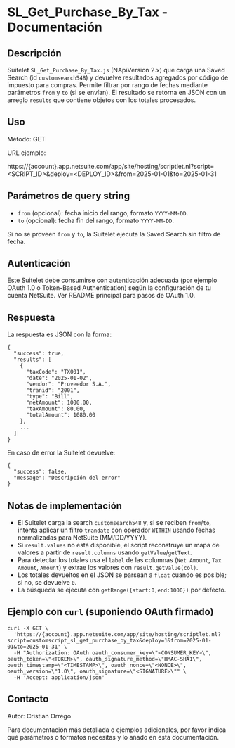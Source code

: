 # SL_Get_Purchase_By_Tax - Documentación

Descripción
-----------
Suitelet `SL_Get_Purchase_By_Tax.js` (NApiVersion 2.x) que carga una Saved Search (id `customsearch548`) y devuelve resultados agregados por código de impuesto para compras. Permite filtrar por rango de fechas mediante parámetros `from` y `to` (si se envían). El resultado se retorna en JSON con un arreglo `results` que contiene objetos con los totales procesados.

Uso
---
Método: GET

URL ejemplo:

https://{account}.app.netsuite.com/app/site/hosting/scriptlet.nl?script=<SCRIPT_ID>&deploy=<DEPLOY_ID>&from=2025-01-01&to=2025-01-31

Parámetros de query string
--------------------------
- `from` (opcional): fecha inicio del rango, formato `YYYY-MM-DD`.
- `to` (opcional): fecha fin del rango, formato `YYYY-MM-DD`.

Si no se proveen `from` y `to`, la Suitelet ejecuta la Saved Search sin filtro de fecha.

Autenticación
-------------
Este Suitelet debe consumirse con autenticación adecuada (por ejemplo OAuth 1.0 o Token-Based Authentication) según la configuración de tu cuenta NetSuite. Ver README principal para pasos de OAuth 1.0.

Respuesta
---------
La respuesta es JSON con la forma:

```
{
  "success": true,
  "results": [
    {
      "taxCode": "TX001",
      "date": "2025-01-02",
      "vendor": "Proveedor S.A.",
      "tranid": "2001",
      "type": "Bill",
      "netAmount": 1000.00,
      "taxAmount": 80.00,
      "totalAmount": 1080.00
    },
    ...
  ]
}
```

En caso de error la Suitelet devuelve:

```
{
  "success": false,
  "message": "Descripción del error"
}
```

Notas de implementación
-----------------------
- El Suitelet carga la search `customsearch548` y, si se reciben `from`/`to`, intenta aplicar un filtro `trandate` con operador `WITHIN` usando fechas normalizadas para NetSuite (MM/DD/YYYY).
- Si `result.values` no está disponible, el script reconstruye un mapa de valores a partir de `result.columns` usando `getValue`/`getText`.
- Para detectar los totales usa el `label` de las columnas (`Net Amount`, `Tax Amount`, `Amount`) y extrae los valores con `result.getValue(col)`.
- Los totales devueltos en el JSON se parsean a `float` cuando es posible; si no, se devuelve `0`.
- La búsqueda se ejecuta con `getRange({start:0,end:1000})` por defecto.

Ejemplo con `curl` (suponiendo OAuth firmado)
--------------------------------------------
```
curl -X GET \
  'https://{account}.app.netsuite.com/app/site/hosting/scriptlet.nl?script=customscript_sl_get_purchase_by_tax&deploy=1&from=2025-01-01&to=2025-01-31' \
  -H "Authorization: OAuth oauth_consumer_key=\"<CONSUMER_KEY>\", oauth_token=\"<TOKEN>\", oauth_signature_method=\"HMAC-SHA1\", oauth_timestamp=\"<TIMESTAMP>\", oauth_nonce=\"<NONCE>\", oauth_version=\"1.0\", oauth_signature=\"<SIGNATURE>\"" \
  -H 'Accept: application/json'
```

Contacto
--------
Autor: Cristian Orrego

Para documentación más detallada o ejemplos adicionales, por favor indica qué parámetros o formatos necesitas y lo añado en esta documentación.
